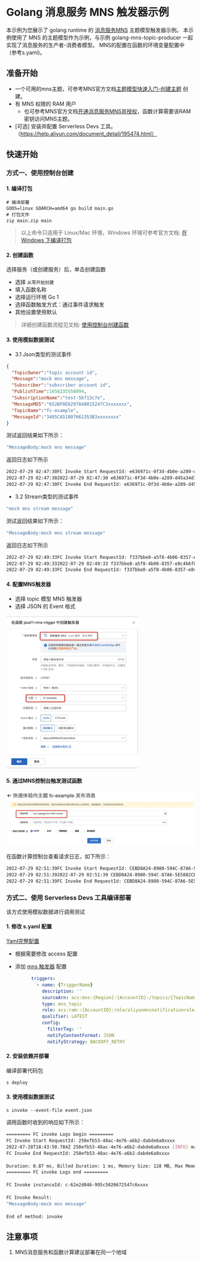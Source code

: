 # Golang 消息服务 MNS 触发器示例

本示例为您展示了 golang runtime 的 [消息服务MNS](https://help.aliyun.com/document_detail/27414.html) 主题模型触发器示例。
本示例使用了 MNS 的主题模型作为示例，与示例  golang-mns-topic-producer 一起实现了消息服务的生产者-消费者模型。
MNS的配置在函数的环境变量配置中（参考s.yaml)。

## 准备开始
- 一个可用的mns主题，可参考MNS官方文档[主题模型快速入门-创建主题](https://help.aliyun.com/document_detail/34424.html) 创建。
- 有 MNS 权限的 RAM 用户
  - 也可参考MNS官方文档[开通消息服务MNS并授权](https://help.aliyun.com/document_detail/27423.html)，函数计算需要该RAM密钥访问MNS主题。
- [可选] 安装并配置 Serverless Devs 工具。（https://help.aliyun.com/document_detail/195474.html）

## 快速开始

### 方式一、使用控制台创建

#### 1. 编译打包

```shell
# 编译部署
GOOS=linux GOARCH=amd64 go build main.go
# 打包文件
zip main.zip main
```

> 以上命令只适用于 Linux/Mac 环境，Windows 环境可参考官方文档: [在 Windows 下编译打包](https://help.aliyun.com/document_detail/418490.html#section-qfg-n9c-m9v)


#### 2. 创建函数
选择服务（或创建服务）后，单击创建函数
- 选择 `从零开始创建`
- 填入函数名称
- 选择运行环境 Go 1
- 选择函数触发方式：通过事件请求触发
- 其他设置使用默认

> 详细创建函数流程见文档: [使用控制台创建函数](https://help.aliyun.com/document_detail/51783.html)

#### 3. 使用模拟数据测试
- 3.1 Json类型的测试事件
```json
{
  "TopicOwner":"topic account id",
  "Message":"mock mns message",
  "Subscriber":"subscriber account id",
  "PublishTime":1658235558094,
  "SubscriptionName":"test-5bf13c7e",
  "MessageMD5":"652BF0E6297840015247C3xxxxxxx",
  "TopicName":"fc-example",
  "MessageId":"3405CA51807661353B3xxxxxxxx"
}
```
测试返回结果如下所示：
```bash
"MessageBody:mock mns message"
```

返回日志如下所示
```bash
2022-07-29 02:47:30FC Invoke Start RequestId: e636971c-0f3d-4b0e-a289-d45a34d7xxxx
2022-07-29 02:47:302022-07-29 02:47:30 e636971c-0f3d-4b0e-a289-d45a34d7xxxx [INFO] main.go:25: event: map[Message:mock mns message MessageId:3405CA51807661353B3xxxxxxxx MessageMD5:652BF0E6297840015247C3xxxxxxx PublishTime:1.658235558094e+12 Subscriber:subscriber account id SubscriptionName:test-5bf13c7e TopicName:fc-example TopicOwner:topic account id]
2022-07-29 02:47:30FC Invoke End RequestId: e636971c-0f3d-4b0e-a289-d45a34d7xxxx
```

- 3.2 Stream类型的测试事件
```bash
"mock mns stream message"
```

测试返回结果如下所示：
```bash
"MessageBody:mock mns stream message"
```

返回日志如下所示
```bash
2022-07-29 02:49:33FC Invoke Start RequestId: f337bbe8-a5f8-4b06-8357-e8c4b6f8xxxx
2022-07-29 02:49:332022-07-29 02:49:33 f337bbe8-a5f8-4b06-8357-e8c4b6f8xxxx [INFO] main.go:19: event: mock mns stream message
2022-07-29 02:49:33FC Invoke End RequestId: f337bbe8-a5f8-4b06-8357-e8c4b6f8xxxx
```

#### 4. 配置MNS触发器
- 选择 topic 模型 MNS 触发器
- 选择 JSON 的 Event 格式

<img src="assets/20220720102639.jpg" alt="img_1.png" style="zoom: 40%;" />

#### 5. 通过MNS控制台触发测试函数

![img_2.png](assets/20220720104405.jpg)

在函数计算控制台查看请求日志，如下所示：
```bash
2022-07-29 02:51:39FC Invoke Start RequestId: CEBD8A24-8980-594C-87A6-5E5882CBxxxx
2022-07-29 02:51:392022-07-29 02:51:39 CEBD8A24-8980-594C-87A6-5E5882CBxxxx [INFO] main.go:25: event: map[Message:json meesage from MNS console MessageId:CC9C55A98076444C2B3790CF37CBxxxx MessageMD5:D2DE9F47F7987095172CF5956D85xxxx PublishTime:1.65903429934e+12 Subscriber:143199xxxxxxxxxx SubscriptionName:mns-af29c6cf TopicName:fc-example TopicOwner:143199xxxxxxxxxx]
2022-07-29 02:51:39FC Invoke End RequestId: CEBD8A24-8980-594C-87A6-5E5882CBxxxx
```

### 方式二、使用 Serverless Devs 工具编译部署
该方式使用模拟数据进行调用测试

#### 1. 修改 s.yaml 配置

[Yaml完整配置](https://gitee.com/devsapp/fc/blob/main/docs/zh/yaml/readme.md#yaml%E5%AE%8C%E6%95%B4%E9%85%8D%E7%BD%AE)

- 根据需要修改 access 配置

- 添加 [mns 触发器](https://gitee.com/devsapp/fc/blob/main/docs/zh/yaml/triggers.md#mns%E8%A7%A6%E5%8F%91%E5%99%A8) 配置

  ```yaml
        triggers:
          - name: {TriggerName}
            description: ''
            sourceArn: acs:mns:{Region}:{AccountID}:/topics/{TopicName}
            type: mns_topic
            role: acs:ram::{AccountID}:role/aliyunmnsnotificationrole
            qualifier: LATEST
            config:
              filterTag: ''
              notifyContentFormat: JSON
              notifyStrategy: BACKOFF_RETRY
  ```

#### 2. 安装依赖并部署

编译部署代码包
```shell
s deploy
```
#### 3. 使用模拟数据测试

```shell
s invoke --event-file event.json
```

调用函数时收到的响应如下所示：

```bash
========= FC invoke Logs begin =========
FC Invoke Start RequestId: 250efb53-48ac-4e76-a6b2-dabde6a0xxxx
2022-07-28T18:43:50.784Z 250efb53-48ac-4e76-a6b2-dabde6a0xxxx [INFO] main.go:25: event: map[Message:mock mns message MessageId:3405CA51807661353B3xxxxxxxx MessageMD5:652BF0E6297840015247C3xxxxxxx PublishTime:1.658235558094e+12 Subscriber:subscriber account id SubscriptionName:test-5bf13c7e TopicName:fc-example TopicOwner:topic account id]
FC Invoke End RequestId: 250efb53-48ac-4e76-a6b2-dabde6a0xxxx

Duration: 0.87 ms, Billed Duration: 1 ms, Memory Size: 128 MB, Max Memory Used: 9.82 MB
========= FC invoke Logs end =========

FC Invoke instanceId: c-62e2d846-995c5020672547c6xxxx

FC Invoke Result:
"MessageBody:mock mns message"

End of method: invoke
```

## 注意事项
1. MNS消息服务和函数计算建议部署在同一个地域